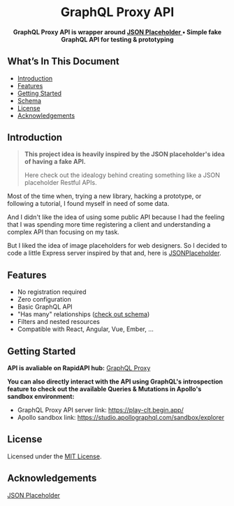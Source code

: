 <h1 align="center">GraphQL Proxy API</h1>

<h4 align="center">GraphQL Proxy API is wrapper around
    <a href="https://github.com/typicode/jsonplaceholder">
        JSON Placeholder
    </a>
    &bull;
    Simple fake GraphQL API for testing & prototyping
</h4>

## What’s In This Document

-   [Introduction](#introduction)
-   [Features](#features)
-   [Getting Started](#getting-started)
-   [Schema](./Schema.md)
-   [License](#license)
-   [Acknowledgements](#acknowledgements)

## Introduction

> **This project idea is heavily inspired by the JSON placeholder's idea of having a fake API.**
>
> Here check out the idealogy behind creating something like a JSON placeholder Restful APIs.

Most of the time when, trying a new library, hacking a prototype, or following a tutorial, I found myself in need of some data.

And I didn't like the idea of using some public API because I had the feeling that I was spending more time registering a client and understanding a complex API than focusing on my task.

But I liked the idea of image placeholders for web designers. So I decided to code a little Express server inspired by that and, here is [JSONPlaceholder](https://jsonplaceholder.typicode.com).

## Features

-   No registration required
-   Zero configuration
-   Basic GraphQL API
-   "Has many" relationships ([check out schema](./Schema.md))
-   Filters and nested resources
-   Compatible with React, Angular, Vue, Ember, ...

## Getting Started

**API is avaliable on RapidAPI hub:**  [GraphQL Proxy](https://rapidapi.com/dhyeythumar/api/graphql-proxy)

**You can also directly interact with the API using GraphQL's introspection feature to check out the available Queries & Mutations in Apollo's sandbox environment:**

-   GraphQL Proxy API server link: https://play-clt.begin.app/
-   Apollo sandbox link: https://studio.apollographql.com/sandbox/explorer

## License

Licensed under the [MIT License](./LICENSE).

## Acknowledgements

[JSON Placeholder](https://github.com/typicode/jsonplaceholder#readme)
